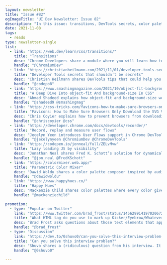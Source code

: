 ```yaml
---
layout: newsletter
title: "Issue #82"
ogImageTitle: "UI Dev Newsletter: Issue 82"
description: "In this issue: transitions, DevTools secrets, color palette tools, and more."
date: 2021-11-08
tags:
  - reads
type: newsletter-single
list:
  - link: "https://web.dev/learn/css/transitions/"
    title: "Transitions"
    desc: "Chrome Developers share a module where you will learn how to define transitions between states of an element and use transitions to improve user experience by providing visual feedback to user interaction."
    handle: "@ChromiumDev"
  - link: "https://christianheilmann.com/2021/11/01/developer-tools-secrets-that-shouldnt-be-secrets/"
    title: "Developer Tools secrets that shouldn’t be secrets"
    desc: "Christian Heilmann shares DevTools tips that could help you log and debug your code more efficiently."
    handle: "@codepo8"
  - link: "https://www.smashingmagazine.com/2021/10/object-fit-background-size-css/"
    title: "A Deep Dive Into object-fit And background-size In CSS"
    desc: "Ahmad Shadeed explains how object-fit and background-size work, when and why we can use them and discusses practical use cases and recommendations."
    handle: "@shadeed9 @smashingmag"
  - link: "https://css-tricks.com/favicons-how-to-make-sure-browsers-only-download-the-svg-version/"
    title: "Favicons: How to Make Sure Browsers Only Download the SVG Version"
    desc: "Chris Coyier explains how to prevent browsers from downloading both .ico and .svg icons by adding sizes attribute."
    handle: "@chriscoyier @css"
  - link: "https://developer.chrome.com/docs/devtools/recorder/"
    title: "Record, replay and measure user flows"
    desc: "Jecelyn Yeen introduces User Flows support in Chrome DevTools and Lighthouse to help you record, replay, and measure interactions beyond page load."
    handle: "@jecelynyeen @ChromiumDev @ChromeDevTools"
  - link: "https://codepen.io/jonneal/full/ZELvMvw"
    title: "Lazy loading JS by visibility"
    desc: "Jonathan Neal shares Fred K. Schott’s solution for dynamically loading JS using “Islands Architecture,” a strategy where small HTML placeholders are progressively upgraded with dynamic or interactive content as needed."
    handle: "@jon_neal @FredKSchott"
  - link: "https://colormixer.web.app/"
    title: "Parametric Color Mixer"
    desc: "Dawid Woldu shares a color palette composer inspired by audio parametric equalizers to create beautiful color palettes with scientific precision."
    handle: "@dawidwoldu"
  - link: "https://www.happyhues.co/"
    title: "Happy Hues"
    desc: "Mackenzie Child shares color palettes where every color gives you the context of how that color could be used for your design or illustration projects, plus an explanation of color terminology and the psychology of color."
    handle: "@mackenziechild"

promotion:
  - type: "Popular on Twitter"
    link: "https://www.twitter.com/brad_frost/status/1456299141970206724"
    title: "What HTML tag do you use to mark up Kicker/Eyebrow/Whatever?"
    desc: "Brad Frost asks questions about those text elements that appear above the title but are styled like standard text or smaller."
    handle: "@brad_frost"
  - type: "Discussion"
    link: "https://dev.to/0shuvo0/can-you-solve-this-interview-problem-4gaa"
    title: "Can you solve this interview problem?"
    desc: "Shuvo shares a (ridiculous) question from his interview. It might be worth reading the comment section, too."
    handle: "@0shuvo0"

---
```


